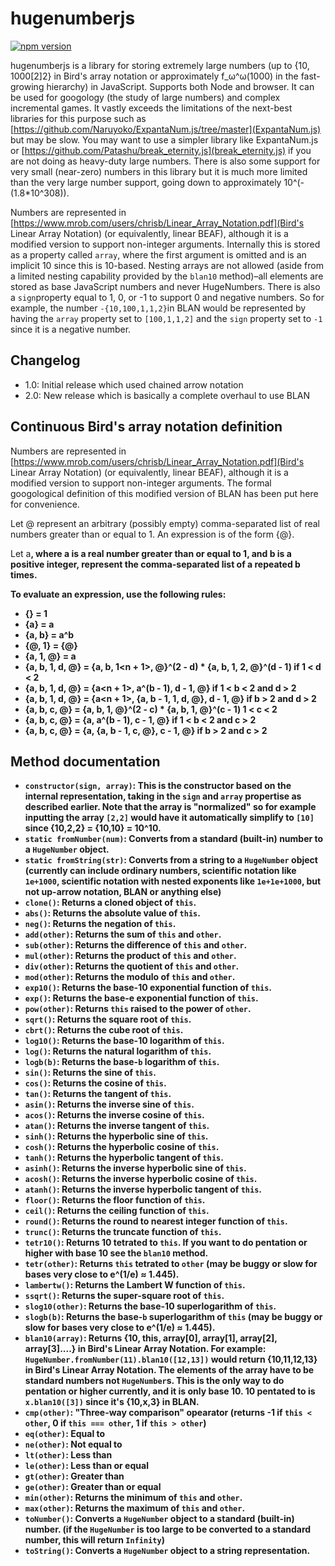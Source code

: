 # hugenumberjs
[![npm version](https://badge.fury.io/js/hugenumberjs.svg)](https://badge.fury.io/js/hugenumberjs)

hugenumberjs is a library for storing extremely large numbers (up to {10, 1000\[2\]2} in Bird's array notation or approximately f_ω^ω(1000) in the fast-growing hierarchy) in JavaScript. Supports both Node and browser. It can be used for googology (the study of large numbers) and complex incremental games. It vastly exceeds the limitations of the next-best libraries for this purpose such as [https://github.com/Naruyoko/ExpantaNum.js/tree/master](ExpantaNum.js) but may be slow. You may want to use a simpler library like ExpantaNum.js or [https://github.com/Patashu/break_eternity.js](break_eternity.js) if you are not doing as heavy-duty large numbers. There is also some support for very small (near-zero) numbers in this library but it is much more limited than the very large number support, going down to approximately 10^(-(1.8*10^308)).

Numbers are represented in [https://www.mrob.com/users/chrisb/Linear_Array_Notation.pdf](Bird's Linear Array Notation) (or equivalently, linear BEAF), although it is a modified version to support non-integer arguments. Internally this is stored as a property called `array`, where the first argument is omitted and is an implicit 10 since this is 10-based. Nesting arrays are not allowed (aside from a limited nesting capability provided by the `blan10` method)–all elements are stored as base JavaScript numbers and never HugeNumbers. There is also a `sign`property equal to 1, 0, or -1 to support 0 and negative numbers. So for example, the number `-{10,100,1,1,2}`in BLAN would be represented by having the `array` property set to `[100,1,1,2]` and the `sign` property set to `-1` since it is a negative number.

## Changelog
* 1.0: Initial release which used chained arrow notation
* 2.0: New release which is basically a complete overhaul to use BLAN

## Continuous Bird's array notation definition
Numbers are represented in [https://www.mrob.com/users/chrisb/Linear_Array_Notation.pdf](Bird's Linear Array Notation) (or equivalently, linear BEAF), although it is a modified version to support non-integer arguments. The formal googological definition of this modified version of BLAN has been put here for convenience.

Let @ represent an arbitrary (possibly empty) comma-separated list of real numbers greater than or equal to 1. An expression is of the form {@}.

Let a<b>, where a is a real number greater than or equal to 1, and b is a positive integer, represent the comma-separated list of a repeated b times.

To evaluate an expression, use the following rules:
* {} = 1
* {a} = a
* {a, b} = a^b
* {@, 1} = {@}
* {a, 1, @} = a
* {a, b, 1<n>, d, @} = {a, b, 1<n + 1>, @}^(2 - d) *  {a, b, 1<n>, 2, @}^(d - 1) if 1 < d < 2
* {a, b, 1<n>, d, @} = {a<n + 1>, a^(b - 1), d - 1, @} if 1 < b < 2 and d > 2
* {a, b, 1<n>, d, @} = {a<n + 1>, {a, b - 1, 1<n>, d, @}, d - 1, @} if b > 2 and d > 2
* {a, b, c, @} =  {a, b, 1, @}^(2 - c) * {a, b, 1, @}^(c - 1)  1 < c < 2
* {a, b, c, @} = {a, a^(b - 1), c - 1, @} if 1 < b < 2 and c > 2
* {a, b, c, @} = {a, {a, b - 1, c, @}, c - 1, @} if b > 2 and c > 2

## Method documentation
* `constructor(sign, array)`: This is the constructor based on the internal representation, taking in the `sign` and `array` propertise as described earlier. Note that the array is "normalized" so for example inputting the array `[2,2]` would have it automatically simplify to `[10]` since {10,2,2} = {10,10} = 10^10.
* `static fromNumber(num)`: Converts from a standard (built-in) number to a `HugeNumber` object.
* `static fromString(str)`: Converts from a string to a `HugeNumber` object (currently can include ordinary numbers, scientific notation like `1e+1000`, scientific notation with nested exponents like `1e+1e+1000`, but not up-arrow notation, BLAN or anything else)
* `clone()`: Returns a cloned object of `this`.
* `abs()`: Returns the absolute value of `this`.
* `neg()`: Returns the negation of `this`.
* `add(other)`: Returns the sum of `this` and `other`.
* `sub(other)`: Returns the difference of `this` and `other`.
* `mul(other)`: Returns the product of `this` and `other`.
* `div(other)`: Returns the quotient of `this` and `other`.
* `mod(other)`: Returns the modulo of `this` and `other`.
* `exp10()`: Returns the base-10 exponential function of `this`.
* `exp()`: Returns the base-e exponential function of `this`.
* `pow(other)`:  Returns `this` raised to the power of `other`.
* `sqrt()`: Returns the square root of `this`.
* `cbrt()`: Returns the cube root of `this`.
* `log10()`:  Returns the base-10 logarithm of `this`.
* `log()`:  Returns the natural logarithm of `this`.
* `logb(b)`: Returns the base-`b` logarithm of `this`.
* `sin()`: Returns the sine of `this`.
* `cos()`: Returns the cosine of `this`.
* `tan()`: Returns the tangent of `this`.
* `asin()`: Returns the inverse sine of `this`.
* `acos()`: Returns the inverse cosine of `this`.
* `atan()`: Returns the inverse tangent of `this`.
* `sinh()`: Returns the hyperbolic sine of `this`.
* `cosh()`: Returns the hyperbolic cosine of `this`.
* `tanh()`: Returns the hyperbolic tangent of `this`.
* `asinh()`: Returns the inverse hyperbolic sine of `this`.
* `acosh()`: Returns the inverse hyperbolic cosine of `this`.
* `atanh()`: Returns the inverse hyperbolic tangent of `this`.
* `floor()`: Returns the floor function of `this`.
* `ceil()`:  Returns the ceiling function of `this`.
* `round()`: Returns the round to nearest integer function of `this`.
* `trunc()`:  Returns the truncate function of `this`.
* `tetr10()`:  Returns 10 tetrated to `this`. If you want to do pentation or higher with base 10 see the `blan10` method.
* `tetr(other)`:  Returns `this` tetrated to `other` (may be buggy or slow for bases very close to e^(1/e) ≈ 1.445). 
* `lambertw()`: Returns the Lambert W function of `this`.
* `ssqrt()`: Returns the super-square root of `this`.
* `slog10(other)`:  Returns the base-10 superlogarithm of `this`.
* `slogb(b)`:  Returns the base-`b` superlogarithm of `this` (may be buggy or slow for bases very close to e^(1/e) ≈ 1.445).
* `blan10(array)`:  Returns {10, this, array[0], array[1], array[2], array[3]....} in Bird's Linear Array Notation. For example: `HugeNumber.fromNumber(11).blan10([12,13])` would return {10,11,12,13} in Bird's Linear Array Notation. The elements of the array have to be standard numbers not `HugeNumber`s. This is the only way to do pentation or higher currently, and it is only base 10. 10 pentated to is `x.blan10([3])` since it's {10,x,3} in BLAN.    
* `cmp(other)`: "Three-way comparison" opearator (returns -1 if `this < other`, 0 if `this === other`, 1 if `this > other`)
* `eq(other)`: Equal to
* `ne(other)`: Not equal to
* `lt(other)`: Less than
* `le(other)`: Less than or equal
* `gt(other)`: Greater than
* `ge(other)`: Greater than or equal
* `min(other)`: Returns the minimum of `this` and `other`.
* `max(other)`: Returns the maximum of `this` and `other`.
* `toNumber()`: Converts a `HugeNumber` object to a standard (built-in) number. (if the `HugeNumber` is too large to be converted to a standard number, this will return `Infinity`)
* `toString()`: Converts a `HugeNumber` object to a string representation.